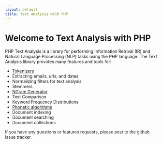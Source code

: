 ```yaml
---
layout: default
title: Text Analysis with PHP
---
```


# Welcome to Text Analysis with PHP

PHP Text Analysis is a library for performing Information Retrival (IR) and Natural Language Processing (NLP) tasks using the PHP language. 
The Text Analysis library provides many features and tools for:

 * [Tokenizers](tokenizers)
 * Extracting emails, urls, and dates
 * Normalizing filters for text analysis
 * Stemmers
 * [NGram Generator](ngram)
 * Text Comparison
 * [Keyword Frequency Distributions](freq_dist)
 * [Phonetic algorithms](phonetic_algorithms)
 * Document indexing
 * Document searching
 * Document collections


If you have any questions or features requests, please post to the github issue tracker. 



